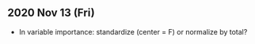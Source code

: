 2020 Nov 13 (Fri)
----------------------------------------------------------------------

- In variable importance: standardize (center = F) or normalize by total?

